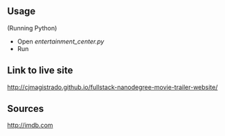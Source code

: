 ## Usage
(Running Python)
* Open *entertainment_center.py*
* Run

## Link to live site
http://cjmagistrado.github.io/fullstack-nanodegree-movie-trailer-website/

## Sources
http://imdb.com
